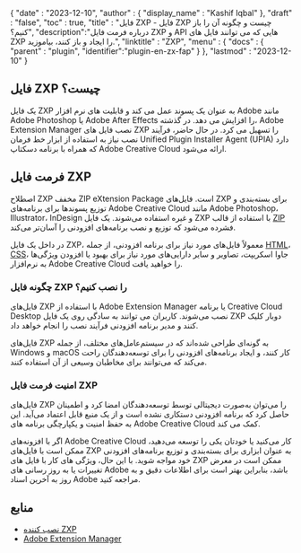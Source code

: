 {
  "date" : "2023-12-10",
  "author" : {
    "display_name" : "Kashif Iqbal"
},
  "draft" : "false",
  "toc" : true,
  "title" : "فایل ZXP - فایل ZXP چیست و چگونه آن را باز کنیم؟",
  "description":"درباره فرمت فایل ZXP و API هایی که می توانند فایل های ZXP را ایجاد و باز کنند، بیاموزید.",
  "linktitle" : "ZXP",
  "menu" : {
    "docs" : {
      "parent" : "plugin",
      "identifier":"plugin-en-zx-fap"
}
},
  "lastmod" : "2023-12-10"
}

## فایل ZXP چیست؟

یک فایل ZXP به عنوان یک پسوند عمل می کند و قابلیت های نرم افزار Adobe مانند Adobe Photoshop یا Adobe After Effects را افزایش می دهد. در گذشته، Adobe Extension Manager نصب فایل های ZXP را تسهیل می کرد. در حال حاضر، فرآیند نصب نیاز به استفاده از ابزار خط فرمان Unified Plugin Installer Agent (UPIA) دارد که همراه با برنامه دسکتاپ Adobe Creative Cloud ارائه می‌شود.

## فرمت فایل ZXP

اصطلاح ZXP مخفف ZIP eXtension Package است. فایل‌های ZXP برای بسته‌بندی و توزیع پسوندها برای برنامه‌های Adobe Creative Cloud مانند Adobe Photoshop، Illustrator، InDesign و غیره استفاده می‌شوند. یک فایل ZXP با استفاده از قالب [ZIP](/compression/zip/) فشرده می‌شود که توزیع و نصب برنامه‌های افزودنی را آسان‌تر می‌کند.

در داخل یک فایل ZXP، معمولاً فایل‌های مورد نیاز برای برنامه افزودنی، از جمله [HTML](/web/html/)، [CSS](/web/css/)، جاوا اسکریپت، تصاویر و سایر دارایی‌های مورد نیاز برای بهبود یا افزودن ویژگی‌ها به نرم‌افزار Adobe Creative Cloud را خواهید یافت.

### چگونه فایل ZXP را نصب کنیم؟

فایل‌های ZXP با استفاده از Adobe Extension Manager یا برنامه Creative Cloud Desktop نصب می‌شوند. کاربران می توانند به سادگی روی یک فایل ZXP دوبار کلیک کنند و مدیر برنامه افزودنی فرآیند نصب را انجام خواهد داد.

فایل‌های ZXP به گونه‌ای طراحی شده‌اند که در سیستم‌عامل‌های مختلف، از جمله Windows و macOS کار کنند، و ایجاد برنامه‌های افزودنی را برای توسعه‌دهندگان راحت می‌کند که می‌توانند برای مخاطبان وسیعی از آن استفاده کنند.

### امنیت فرمت فایل ZXP

فایل‌های ZXP را می‌توان به‌صورت دیجیتالی توسط توسعه‌دهندگان امضا کرد و اطمینان حاصل کرد که برنامه افزودنی دستکاری نشده است و از یک منبع قابل اعتماد می‌آید. این به حفظ امنیت و یکپارچگی برنامه های Adobe Creative Cloud کمک می کند.

اگر با افزونه‌های Adobe Creative Cloud کار می‌کنید یا خودتان یکی را توسعه می‌دهید، ممکن است با فایل‌های ZXP به عنوان ابزاری برای بسته‌بندی و توزیع برنامه‌های افزودنی خود مواجه شوید. با این حال، ویژگی های کار با فایل های ZXP ممکن است در معرض تغییرات یا به روز رسانی های Adobe باشد، بنابراین بهتر است برای اطلاعات دقیق و به روز به آخرین اسناد Adobe مراجعه کنید.

## منابع

 * [نصب کننده ZXP](https://zxpinstaller.com/)
 * [Adobe Extension Manager](https://www.adobe.com/exchange/em_download/)
